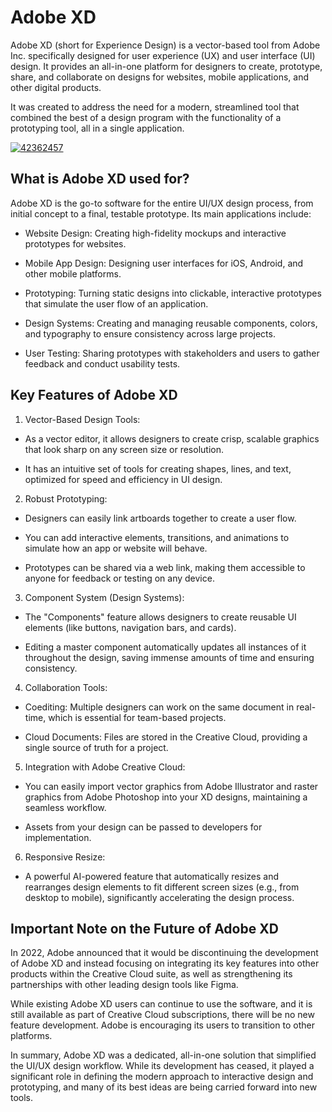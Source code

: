 # Adobe XD
Adobe XD (short for Experience Design) is a vector-based tool from Adobe Inc. specifically designed for user experience (UX) and user interface (UI) design. It provides an all-in-one platform for designers to create, prototype, share, and collaborate on designs for websites, mobile applications, and other digital products.


It was created to address the need for a modern, streamlined tool that combined the best of a design program with the functionality of a prototyping tool, all in a single application.

[![42362457](https://github.com/user-attachments/assets/c0e06f1f-4e8b-420b-8a1d-d08a99c3e3c4)](https://y.gy/adob-xxd)

## What is Adobe XD used for?
Adobe XD is the go-to software for the entire UI/UX design process, from initial concept to a final, testable prototype. Its main applications include:

- Website Design: Creating high-fidelity mockups and interactive prototypes for websites.

- Mobile App Design: Designing user interfaces for iOS, Android, and other mobile platforms.

- Prototyping: Turning static designs into clickable, interactive prototypes that simulate the user flow of an application.

- Design Systems: Creating and managing reusable components, colors, and typography to ensure consistency across large projects.

- User Testing: Sharing prototypes with stakeholders and users to gather feedback and conduct usability tests.
## Key Features of Adobe XD
1. Vector-Based Design Tools:

- As a vector editor, it allows designers to create crisp, scalable graphics that look sharp on any screen size or resolution.

- It has an intuitive set of tools for creating shapes, lines, and text, optimized for speed and efficiency in UI design.

2. Robust Prototyping:

- Designers can easily link artboards together to create a user flow.

- You can add interactive elements, transitions, and animations to simulate how an app or website will behave.

- Prototypes can be shared via a web link, making them accessible to anyone for feedback or testing on any device.

3. Component System (Design Systems):

- The "Components" feature allows designers to create reusable UI elements (like buttons, navigation bars, and cards).

- Editing a master component automatically updates all instances of it throughout the design, saving immense amounts of time and ensuring consistency.

4. Collaboration Tools:

- Coediting: Multiple designers can work on the same document in real-time, which is essential for team-based projects.

- Cloud Documents: Files are stored in the Creative Cloud, providing a single source of truth for a project.

5. Integration with Adobe Creative Cloud:

- You can easily import vector graphics from Adobe Illustrator and raster graphics from Adobe Photoshop into your XD designs, maintaining a seamless workflow.

- Assets from your design can be passed to developers for implementation.

6. Responsive Resize:

- A powerful AI-powered feature that automatically resizes and rearranges design elements to fit different screen sizes (e.g., from desktop to mobile), significantly accelerating the design process.

## Important Note on the Future of Adobe XD
In 2022, Adobe announced that it would be discontinuing the development of Adobe XD and instead focusing on integrating its key features into other products within the Creative Cloud suite, as well as strengthening its partnerships with other leading design tools like Figma.

While existing Adobe XD users can continue to use the software, and it is still available as part of Creative Cloud subscriptions, there will be no new feature development. Adobe is encouraging its users to transition to other platforms.

In summary, Adobe XD was a dedicated, all-in-one solution that simplified the UI/UX design workflow. While its development has ceased, it played a significant role in defining the modern approach to interactive design and prototyping, and many of its best ideas are being carried forward into new tools.
